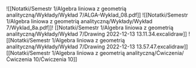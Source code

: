![[Notatki/Semestr 1/Algebra liniowa z geometrią analityczną/Wykłady/Wykład 7/ALGA-Wyklad_08.pdf]]
![[Notatki/Semestr 1/Algebra liniowa z geometrią analityczną/Wykłady/Wykład 7/Wyklad_8a.pdf]]!
[[Notatki/Semestr 1/Algebra liniowa z geometrią analityczną/Wykłady/Wykład 7/Drawing 2022-12-13 13.11.34.excalidraw]]
![[Notatki/Semestr 1/Algebra liniowa z geometrią analityczną/Wykłady/Wykład 7/Drawing 2022-12-13 13.57.47.excalidraw]]
[[Notatki/Semestr 1/Algebra liniowa z geometrią analityczną/Ćwiczenia/Ćwiczenia 10/Ćwiczenia 10]]